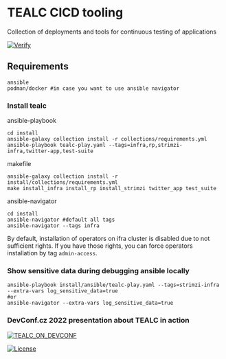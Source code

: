 # TEALC CICD tooling
Collection of deployments and tools for continuous testing of applications

[![Verify](https://github.com/ExcelentProject/tealc/actions/workflows/verify.yaml/badge.svg)](https://github.com/ExcelentProject/tealc/actions/workflows/verify.yaml)

## Requirements
```
ansible
podman/docker #in case you want to use ansible navigator
```

### Install tealc
ansible-playbook
```
cd install
ansible-galaxy collection install -r collections/requirements.yml
ansible-playbook tealc-play.yaml --tags=infra,rp,strimzi-infra,twitter-app,test-suite
```

makefile
```
ansible-galaxy collection install -r install/collections/requirements.yml
make install_infra install_rp install_strimzi twitter_app test_suite
```

ansible-navigator
```
cd install
ansible-navigator #default all tags
ansible-navigator --tags infra
```

By default, installation of operators on ifra cluster is disabled due to not sufficient rights.
If you have those rights, you can force operators installation by tag `admin-access`.


### Show sensitive data during debugging ansible locally
```
ansible-playbook install/ansible/tealc-play.yaml --tags=strimzi-infra --extra-vars log_sensitive_data=true
#or
ansible-navigator --extra-vars log_sensitive_data=true
```

### DevConf.cz 2022 presentation about TEALC in action
[![TEALC_ON_DEVCONF](https://img.youtube.com/vi/oLAYig0zQgw/0.jpg)](https://www.youtube.com/watch?v=oLAYig0zQgw)


[![License](https://img.shields.io/badge/License-Apache%202.0-blue.svg)](https://opensource.org/licenses/Apache-2.0)
